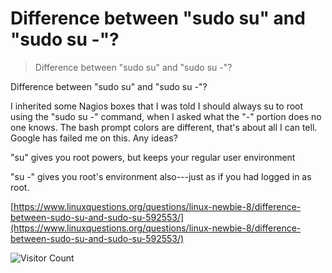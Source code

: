 # Difference between "sudo su" and "sudo su -"?
> Difference between "sudo su" and "sudo su -"?

Difference between "sudo su" and "sudo su -"?

I inherited some Nagios boxes that I was told I should always su to root using the "sudo su -" command, when I asked what the "-" portion does no one knows. The bash prompt colors are different, that's about all I can tell. Google has failed me on this. Any ideas?

"su" gives you root powers, but keeps your regular user environment

"su -" gives you root's environment also---just as if you had logged in as root.

[https://www.linuxquestions.org/questions/linux-newbie-8/difference-between-sudo-su-and-sudo-su-592553/](https://www.linuxquestions.org/questions/linux-newbie-8/difference-between-sudo-su-and-sudo-su-592553/)

![Visitor Count](https://profile-counter.glitch.me/brotherbigbao/count.svg)